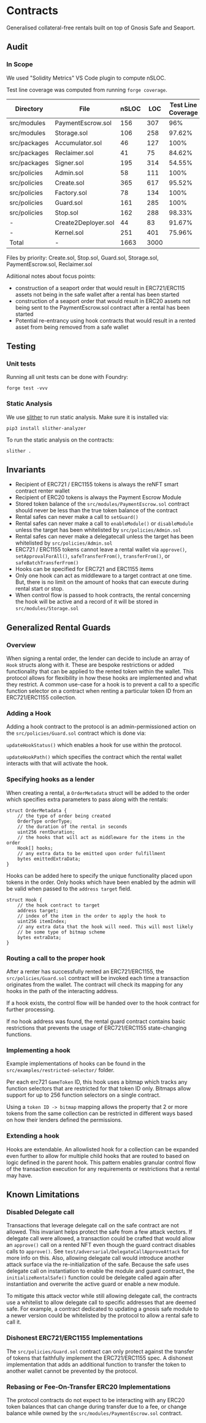 # Contracts

Generalised collateral-free rentals built on top of Gnosis Safe and Seaport.

## Audit

### In Scope

We used "Solidity Metrics" VS Code plugin to compute nSLOC.

Test line coverage was computed from running `forge coverage`.

| Directory    | File                | nSLOC | LOC  | Test Line Coverage |
| ------------ | ------------------- | ----- | ---- | ------------------ |
| src/modules  | PaymentEscrow.sol   | 156   | 307  | 96%                |
| src/modules  | Storage.sol         | 106   | 258  | 97.62%             |
| src/packages | Accumulator.sol     | 46    | 127  | 100%               |
| src/packages | Reclaimer.sol       | 41    | 75   | 84.62%             |
| src/packages | Signer.sol          | 195   | 314  | 54.55%             |
| src/policies | Admin.sol           | 58    | 111  | 100%               |
| src/policies | Create.sol          | 365   | 617  | 95.52%             |
| src/policies | Factory.sol         | 78    | 134  | 100%               |
| src/policies | Guard.sol           | 161   | 285  | 100%               |
| src/policies | Stop.sol            | 162   | 288  | 98.33%             |
| -            | Create2Deployer.sol | 44    | 83   | 91.67%             |
| -            | Kernel.sol          | 251   | 401  | 75.96%             |
| Total        | -                   | 1663  | 3000 |                    |

Files by priority: Create.sol, Stop.sol, Guard.sol, Storage.sol,
PaymentEscrow.sol, Reclaimer.sol

Adiitional notes about focus points:

- construction of a seaport order that would result in ERC721/ERC115 assets not
  being in the safe wallet after a rental has been started
- construction of a seaport order that would result in ERC20 assets not being
  sent to the PaymentEscrow.sol contract after a rental has been started
- Potential re-entrancy using hook contracts that would result in a rented asset
  from being removed from a safe wallet

## Testing

### Unit tests

Running all unit tests can be done with Foundry:

```
forge test -vvv
```

### Static Analysis

We use [slither](https://github.com/crytic/slither) to run static analysis. Make
sure it is installed via:

```
pip3 install slither-analyzer
```

To run the static analysis on the contracts:

```
slither .
```

## Invariants

- Recipient of ERC721 / ERC1155 tokens is always the reNFT smart contract renter
  wallet
- Recipient of ERC20 tokens is always the Payment Escrow Module
- Stored token balance of the `src/modules/PaymentEscrow.sol` contract should never be
  less than the true token balance of the contract
- Rental safes can never make a call to `setGuard()`
- Rental safes can never make a call to `enableModule()` or `disableModule`
  unless the target has been whitelisted by `src/policies/Admin.sol`
- Rental safes can never make a delegatecall unless the target has been whitelisted by `src/policies/Admin.sol`
- ERC721 / ERC1155 tokens cannot leave a rental wallet via `approve()`,
  `setApprovalForAll()`, `safeTransferFrom()`, `transferFrom()`, or `safeBatchTransferFrom()`
- Hooks can be specified for ERC721 and ERC1155 items
- Only one hook can act as middleware to a target contract at one time. But, there is no limit on the amount of hooks that can execute during rental start or stop.
- When control flow is passed to hook contracts, the rental concerning the hook will be active and a record of it will be stored in `src/modules/Storage.sol`

## Generalized Rental Guards

### Overview

When signing a rental order, the lender can decide to include an array of `Hook`
structs along with it. These are bespoke restrictions or added functionality
that can be applied to the rented token within the wallet. This protocol allows
for flexibility in how these hooks are implemented and what they restrict. A
common use-case for a hook is to prevent a call to a specific function selector
on a contract when renting a particular token ID from an ERC721/ERC1155
collection.

### Adding a Hook

Adding a hook contract to the protocol is an admin-permissioned action on the
`src/policies/Guard.sol` contract which is done via:

`updateHookStatus()` which enables a hook for use within the protocol.

`updateHookPath()` which specifies the contract which the rental wallet
interacts with that will activate the hook.

### Specifying hooks as a lender

When creating a rental, a `OrderMetadata` struct will be added to the order
which specifies extra parameters to pass along with the rentals:

```
struct OrderMetadata {
    // the type of order being created
    OrderType orderType;
    // the duration of the rental in seconds
    uint256 rentDuration;
    // the hooks that will act as middleware for the items in the order
    Hook[] hooks;
    // any extra data to be emitted upon order fulfillment
    bytes emittedExtraData;
}
```

Hooks can be added here to specify the unique functionality placed upon tokens
in the order. Only hooks which have been enabled by the admin will be valid when
passed to the `address target` field.

```
struct Hook {
    // the hook contract to target
    address target;
    // index of the item in the order to apply the hook to
    uint256 itemIndex;
    // any extra data that the hook will need. This will most likely
    // be some type of bitmap scheme
    bytes extraData;
}
```

### Routing a call to the proper hook

After a renter has successfully rented an ERC721/ERC1155, the `src/policies/Guard.sol`
contract will be invoked each time a transaction originates from the wallet. The
contract will check its mapping for any hooks in the path of the interacting
address.

If a hook exists, the control flow will be handed over to the hook contract for
further processing.

If no hook address was found, the rental guard contract contains basic
restrictions that prevents the usage of ERC721/ERC1155 state-changing functions.

### Implementing a hook

Example implementations of hooks can be found in the `src/examples/restricted-selector/` 
folder. 

Per each erc721 `GameToken` ID, this hook uses a bitmap which tracks any
function selectors that are restricted for that token ID only. Bitmaps allow
support for up to 256 function selectors on a single contract.

Using a `token ID -> bitmap` mapping allows the property that 2 or more tokens
from the same collection can be restricted in different ways based on how their
lenders defined the permissions.

### Extending a hook

Hooks are extendable. An allowlisted hook for a collection can be expanded even
further to allow for multiple child hooks that are routed to based on logic
defined in the parent hook. This pattern enables granular control flow of the
transaction execution for any requirements or restrictions that a rental may
have.

## Known Limitations

### Disabled Delegate call

Transactions that leverage delegate call on the safe contract are not allowed.
This invariant helps protect the safe from a few attack vectors. If delegate
call were allowed, a transaction could be crafted that would allow an
`approve()` call on a rented NFT even though the guard contract disables calls
to `approve()`. See `test/adversarial/DelegateCallApproveAttack` for more info
on this. Also, allowing delegate call would introduce another attack surface via
the re-initialization of the safe. Because the safe uses delegate call on
instantiation to enable the module and guard contract, the
`initializeRentalSafe()` function could be delegate called again after
instantiation and overwrite the active guard or enable a new module.

To mitigate this attack vector while still allowing delegate call, the contracts
use a whitelist to allow delegate call to specific addresses that are deemed safe. For
example, a contract dedicated to updating a gnosis safe module to a newer version
could be whitelisted by the protocol to allow a rental safe to call it.

### Dishonest ERC721/ERC1155 Implementations

The `src/policies/Guard.sol` contract can only protect against the transfer of tokens
that faithfully implement the ERC721/ERC1155 spec. A dishonest implementation
that adds an additional function to transfer the token to another wallet cannot
be prevented by the protocol.

### Rebasing or Fee-On-Transfer ERC20 Implementations

The protocol contracts do not expect to be interacting with any ERC20 token 
balances that can change during transfer due to a fee, or change balance while 
owned by the `src/modules/PaymentEscrow.sol` contract.

